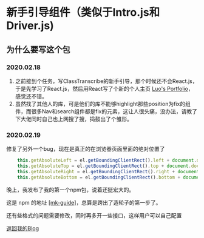 # 新手引导组件（类似于Intro.js和Driver.js)

## 为什么要写这个包


### 2020.02.18
1. 之前接到个任务，写ClassTranscribe的新手引导，那个时候还不会React.js，于是先学习了React.js，然后用React写了个新的个人主页 [Luo's Portfolio](https://law-chain-hot.github.io/portfolio)，感觉还不错。
2. 虽然找了其他人的库，可是他们的库不能够highlight那些position为fix的组件，而很多Nav和search组件都是fix的元素，这让人很头痛，没办法，请教了下大佬同时自己也上网搜了搜，捣鼓出了个雏形。


### 2020.02.19
修复了另外一个bug，现在是真正的在浏览器页面里面的绝对位置了
```js
    this.getAbsoluteLeft = el.getBoundingClientRect().left + document.documentElement.scrollLeft;
    this.getAbsoluteTop = el.getBoundingClientRect().top + document.documentElement.scrollTop;
    this.getAbsoluteRight = el.getBoundingClientRect().right + document.documentElement.scrollRight;
    this.getAbsoluteBottom = el.getBoundingClientRect().bottom + document.documentElement.scrollBottom;
```

晚上，我发布了我的第一个npm包，说着还挺宏大的。

这是 npm 的地址 [[mk-guide]](https://www.npmjs.com/package/mk-guide)，总算是跨出了造轮子的第一步了。

还有些格式的问题需要修改，同时再多开一些接口，这样用户可以自己配置






[返回我的Blog](https://github.com/law-chain-hot/Blog)  